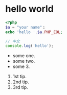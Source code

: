 # hello world

```php
<?php
$a = "your name"；
echo 'hello '.$a.PHP_EOL;
```

```js
// 中文
console.log('hello');
```

- some one.
- some two.
- some 3.

1. 1st tip.
2. 2nd tip.
3. 3rd tip.
